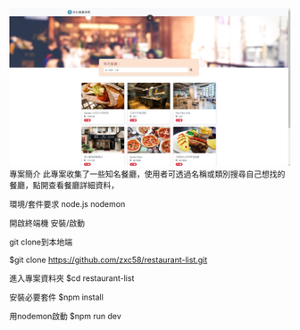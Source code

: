 ![image](https://github.com/zxc58/restaurant-list/blob/1d6dd1311c8cfdefc3681d50cf5bea9a5ed89183/resPic.png)
專案簡介
此專案收集了一些知名餐廳，使用者可透過名稱或類別搜尋自己想找的餐廳，點開查看餐廳詳細資料，


環境/套件要求
node.js
nodemon 


開啟終端機 安裝/啟動

git clone到本地端

$git clone https://github.com/zxc58/restaurant-list.git

進入專案資料夾
$cd restaurant-list

安裝必要套件
$npm install

用nodemon啟動
$npm run dev


